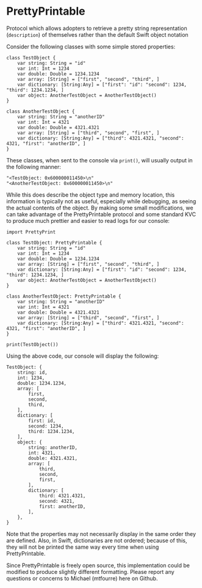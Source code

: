 # PrettyPrintable
Protocol which allows adopters to retrieve a pretty string representation (`description`) of themselves rather than the default Swift object notation

Consider the following classes with some simple stored properties:

    class TestObject {
        var string: String = "id"
        var int: Int = 1234
        var double: Double = 1234.1234
        var array: [String] = ["first", "second", "third", ]
        var dictionary: [String:Any] = ["first": "id": "second": 1234, "third": 1234.1234, ]
        var object: AnotherTestObject = AnotherTestObject()
    }

    class AnotherTestObject {
        var string: String = "anotherID"
        var int: Int = 4321
        var double: Double = 4321.4321
        var array: [String] = ["third", "second", "first", ]
        var dictionary: [String:Any] = ["third": 4321.4321, "second": 4321, "first": "anotherID", ]
    }

These classes, when sent to the console via `print()`, will usually output in the following manner:

    "<TestObject: 0x600000011450>\n"
    "<AnotherTestObject: 0x600000011450>\n"

While this does describe the object type and memory location, this information is typically not as useful, especially while debugging, as seeing the actual contents of the object. By making some small modifications, we can take advantage of the PrettyPrintable protocol and some standard KVC to produce much prettier and easier to read logs for our console:

    import PrettyPrint
    
    class TestObject: PrettyPrintable {
        var string: String = "id"
        var int: Int = 1234
        var double: Double = 1234.1234
        var array: [String] = ["first", "second", "third", ]
        var dictionary: [String:Any] = ["first": "id": "second": 1234, "third": 1234.1234, ]
        var object: AnotherTestObject = AnotherTestObject()
    }
    
    class AnotherTestObject: PrettyPrintable {
        var string: String = "anotherID"
        var int: Int = 4321
        var double: Double = 4321.4321
        var array: [String] = ["third", "second", "first", ]
        var dictionary: [String:Any] = ["third": 4321.4321, "second": 4321, "first": "anotherID", ]
    }
    
    print(TestObject())

Using the above code, our console will display the following:

    TestObject: {
        string: id,
        int: 1234,
        double: 1234.1234,
        array: [
            first,
            second,
            third,
        ],
        dictionary: [
            first: id,
            second: 1234,
            third: 1234.1234,
        ],
        object: {
            string: anotherID,
            int: 4321,
            double: 4321.4321,
            array: [
                third,
                second,
                first,
            ],
            dictionary: [
                third: 4321.4321,
                second: 4321,
                first: anotherID,
            ],
        },
    }

Note that the properties may not necessarily display in the same order they are defined. Also, in Swift, dictionaries are not ordered; because of this, they will not be printed the same way every time when using PrettyPrintable.

Since PrettyPrintable is freely open source, this implementation could be modified to produce slightly different formatting. Please report any questions or concerns to Michael (mtfourre) here on Github.
